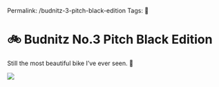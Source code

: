 Permalink: /budnitz-3-pitch-black-edition
Tags: 🔗

# 🚲 Budnitz No.3 Pitch Black Edition

Still the most beautiful bike I’ve ever seen. 👀

[![](https://budnitzbicycles.com/media/gallery_set_images/1677/large_budnitz-bicycles_No.3_PitchBlack_SaltyLit_3000-2.jpg)](https://budnitzbicycles.com/gallery/view/back-in-black-model-no3)

 